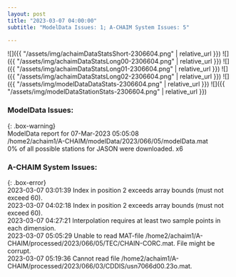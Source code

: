 ```yaml
---
layout: post
title: "2023-03-07 04:00:00"
subtitle: "ModelData Issues: 1; A-CHAIM System Issues: 5"

---
```


![]({{ "/assets/img/achaimDataStatsShort-2306604.png" | relative_url }})
![]({{ "/assets/img/achaimDataStatsLong00-2306604.png" | relative_url }})
![]({{ "/assets/img/achaimDataStatsLong01-2306604.png" | relative_url }})
![]({{ "/assets/img/achaimDataStatsLong02-2306604.png" | relative_url }})
![]({{ "/assets/img/modelDataDataStats-2306604.png" | relative_url }})
![]({{ "/assets/img/modelDataStationStats-2306604.png" | relative_url }})

### ModelData Issues:  
  
{: .box-warning}  
 ModelData report for 07-Mar-2023 05:05:08   
 /home2/achaim1/A-CHAIM/modelData/2023/066/05/modelData.mat   
 0% of all possible stations for JASON were downloaded. x6   
  
### A-CHAIM System Issues:  
  
{: .box-error}  
2023-03-07 03:01:39 Index in position 2 exceeds array bounds (must not exceed 60).  
2023-03-07 04:02:18 Index in position 2 exceeds array bounds (must not exceed 60).  
2023-03-07 04:27:21 Interpolation requires at least two sample points in each dimension.  
2023-03-07 05:05:29 Unable to read MAT-file /home2/achaim1/A-CHAIM/processed/2023/066/05/TEC/CHAIN-CORC.mat. File might be corrupt.  
2023-03-07 05:19:36 Cannot read file /home2/achaim1/A-CHAIM/processed/2023/066/03/CDDIS/usn7066d00.23o.mat.  
